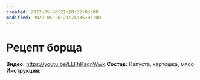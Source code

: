 ```yaml
---
created: 2022-05-26T21:18:32+03:00
modified: 2022-05-26T21:24:35+03:00
---
```


# Рецепт борща

**Видео:** https://youtu.be/LLFhKaqnWwk
**Состав:** Капуста, картошка, мясо
**Инструкция:**
